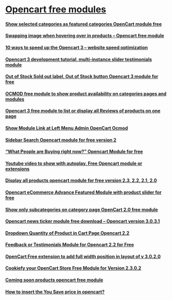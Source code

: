 # [Opencart free modules](https://webocreation.com/blog/opencart/opencart-extensions-free-download/)

#### [Show selected categories as featured categories OpenCart module free](https://webocreation.com/blog/opencart-show-selected-categories-as-featured-module-free/)
#### [Swapping image when hovering over in products – Opencart free module](https://webocreation.com/blog/swapping-image-when-hovering-over-in-products-opencart-free-module/)
#### [10 ways to speed up the Opencart 3 – website speed optimization](https://webocreation.com/blog/10-ways-to-speed-up-the-opencart-3-website-speed-optimization/)
#### [Opencart 3 development tutorial, multi-instance slider testimonials module](https://webocreation.com/blog/opencart-3-module-development-tutorial-multi-instance-slider-testimonials/)
#### [Out of Stock Sold out label, Out of Stock button Opencart 3 module for free](https://webocreation.com/blog/out-of-stock-label-and-button-module-in-opencart-3-for-free/)
#### [OCMOD free module to show product availability on categories pages and modules](https://webocreation.com/blog/ocmod-module-to-show-product-availability-on-products-of-modules-page/)
#### [Opencart 3 free module to list or display all Reviews of products on one page](https://webocreation.com/blog/opencart-3-free-module-to-list-reviews-on-a-page/)
#### [Show Module Link at Left Menu Admin OpenCart Ocmod](https://webocreation.com/blog/show-module-link-left-menu-admin-opencart-ocmod/)
#### [Sidebar Search Opencart module for free version 2](https://webocreation.com/blog/side-bar-search-opencart-module-for-free-version-2/)
#### [“What People are Buying right now?” Opencart Module for free](https://webocreation.com/blog/people-buying-opencart-module-free/)
#### [Youtube video to show with autoplay, Free Opencart module or extensions](https://webocreation.com/blog/youtube-video-to-show-with-autoplay-free-opencart-module-or-extensions/)
#### [Display all products opencart module for free version 2.3, 2.2, 2.1, 2.0](https://webocreation.com/blog/show-all-products-opencart-module/)
#### [Opencart eCommerce Advance Featured Module with product slider for free](https://webocreation.com/blog/opencart-ecommerce-advance-featured-module-product-slider-free/)
#### [Show only subcategories on category page OpenCart 2.0 free module](https://webocreation.com/blog/show-only-subcategories-on-category-page-opencart-2-0-free-module/)
#### [Opencart news ticker module free download – Opencart version 3.0.3.1](https://webocreation.com/blog/opencart-news-ticker-module-free-download-opencart-version-3-0-3-1/)
#### [Dropdown Quantity of Product in Cart Page Opencart 2.2](https://webocreation.com/blog/dropdown-quantity-product-cart-page-opencart-2-2/)
#### [Feedback or Testimonials Module for Opencart 2.2 for Free](https://webocreation.com/blog/feedback-module-for-opencart-for-free-ecommerce-solution/)
#### [OpenCart Free extension to add full width position in layout of v 3.0.2.0](https://webocreation.com/blog/opencart-free-extension-to-add-full-width-position-in-layout/)
#### [Cookiefy your OpenCart Store Free Module for Version 2.3.0.2](https://webocreation.com/blog/cookiefy-opencart-store-free-module-version-2-3-0-2/)
#### [Coming soon products opencart free module](https://webocreation.com/blog/coming-soon-products-module/)
#### [How to insert the You Save price in opencart?](https://webocreation.com/blog/how-to-insert-the-you-save-price-module-in-opencart/)



